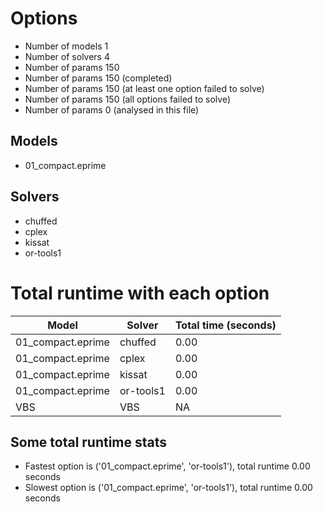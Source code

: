 

# Options


- Number of models         1
- Number of solvers        4
- Number of params       150
- Number of params       150 (completed)
- Number of params       150 (at least one option failed to solve)
- Number of params       150 (all options failed to solve)
- Number of params         0 (analysed in this file)


## Models


 - 01_compact.eprime


## Solvers


 - chuffed
 - cplex
 - kissat
 - or-tools1


# Total runtime with each option


 | Model | Solver | Total time (seconds) | 
 | -- | -- | -- | 
 | 01_compact.eprime | chuffed | 0.00 | 
 | 01_compact.eprime | cplex | 0.00 | 
 | 01_compact.eprime | kissat | 0.00 | 
 | 01_compact.eprime | or-tools1 | 0.00 | 
 | VBS | VBS | NA | 


## Some total runtime stats


 - Fastest option is ('01_compact.eprime', 'or-tools1'), total runtime 0.00 seconds
 - Slowest option is ('01_compact.eprime', 'or-tools1'), total runtime 0.00 seconds
